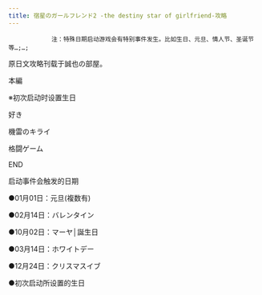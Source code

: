 ```yaml
---
title: 宿星のガールフレンド2 -the destiny star of girlfriend-攻略
---
```


                注：特殊日期启动游戏会有特别事件发生。比如生日、元旦、情人节、圣诞节等…;…;

原日文攻略刊载于誠也の部屋。



本編



※初次启动时设置生日

好き

機雷のキライ

格闘ゲーム



END



启动事件会触发的日期



●01月01日：元旦(複数有)

●02月14日：バレンタイン

●10月02日：マーヤ│誕生日

●03月14日：ホワイトデー

●12月24日：クリスマスイブ

●初次启动所设置的生日


              
